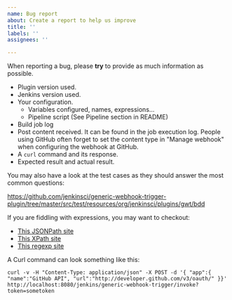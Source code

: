 ```yaml
---
name: Bug report
about: Create a report to help us improve
title: ''
labels: ''
assignees: ''

---
```


When reporting a bug, please **try** to provide as much information as possible.

 * Plugin version used.
 * Jenkins version used.
 * Your configuration.
   * Variables configured, names, expressions...
   * Pipeline script (See Pipeline section in README)
 * Build job log
 * Post content received. It can be found in the job execution log. People using GitHub often forget to set the content type in "Manage webhook" when configuring the webhook at GitHub.
 * A `curl` command and its response.
 * Expected result and actual result.

You may also have a look at the test cases as they should answer the most common questions:
 
  https://github.com/jenkinsci/generic-webhook-trigger-plugin/tree/master/src/test/resources/org/jenkinsci/plugins/gwt/bdd

If you are fiddling with expressions, you may want to checkout:

* [This JSONPath site](http://jsonpath.herokuapp.com/)
* [This XPath site](http://www.freeformatter.com/xpath-tester.html)
* [This regexp site](https://jex.im/regulex/)

A Curl command can look something like this:
```
curl -v -H "Content-Type: application/json" -X POST -d '{ "app":{ "name":"GitHub API", "url":"http://developer.github.com/v3/oauth/" }}' http://localhost:8080/jenkins/generic-webhook-trigger/invoke?token=sometoken
```
